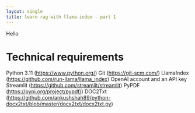 ```yaml
---
layout: single
title: learn rag with llama-index - part 1
---
```


Hello

# Technical requirements

Python 3.11 (https://www.python.org/)
Git (https://git-scm.com/)
LlamaIndex (https://github.com/run-llama/llama_index)
OpenAI account and an API key
Streamlit (https://github.com/streamlit/streamlit)
PyPDF (https://pypi.org/project/pypdf/)
DOC2Txt (https://github.com/ankushshah89/python-docx2txt/blob/master/docx2txt/docx2txt.py)
